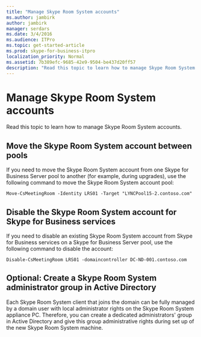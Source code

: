 ```yaml
---
title: "Manage Skype Room System accounts"
ms.author: jambirk
author: jambirk
manager: serdars
ms.date: 3/4/2016
ms.audience: ITPro
ms.topic: get-started-article
ms.prod: skype-for-business-itpro
localization_priority: Normal
ms.assetid: 7b389efc-9685-42e9-9504-be437d20ff57
description: "Read this topic to learn how to manage Skype Room System accounts."
---
```


# Manage Skype Room System accounts
 
Read this topic to learn how to manage Skype Room System accounts.
  
## Move the Skype Room System account between pools

If you need to move the Skype Room System account from one Skype for Business Server pool to another (for example, during upgrades), use the following command to move the Skype Room System account pool: 
  
```
Move-CsMeetingRoom -Identity LRS01 -Target "LYNCPool15-2.contoso.com"
```

## Disable the Skype Room System account for Skype for Business services

If you need to disable an existing Skype Room System account from Skype for Business services on a Skype for Business Server pool, use the following command to disable the account: 
  
```
Disable-CsMeetingRoom LRS01 -domaincontroller DC-ND-001.contoso.com
```

## Optional: Create a Skype Room System administrator group in Active Directory

Each Skype Room System client that joins the domain can be fully managed by a domain user with local administrator rights on the Skype Room System appliance PC. Therefore, you can create a dedicated administrators' group in Active Directory and give this group administrative rights during set up of the new Skype Room System machine.
  

